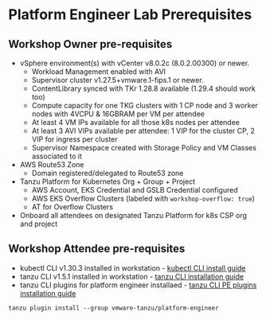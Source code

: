 # Platform Engineer Lab Prerequisites

## Workshop Owner pre-requisites
- vSphere environment(s) with vCenter v8.0.2c (8.0.2.00300) or newer.
    - Workload Management enabled with AVI
    - Supervisor cluster v1.27.5+vmware.1-fips.1 or newer.
    - ContentLibrary synced with TKr 1.28.8 available (1.29.4 should work too)
    - Compute capacity for one TKG clusters with 1 CP node and 3 worker nodes with 4VCPU & 16GBRAM per VM per attendee
    - At least 4 VM IPs available for all those k8s nodes per attendee
    - At least 3 AVI VIPs available per attendee: 1 VIP for the cluster CP, 2 VIP for ingress per cluster
    - Supervisor Namespace created with Storage Policy and VM Classes associated to it
- AWS Route53 Zone
    - Domain registered/delegated to Route53 zone
- Tanzu Platform for Kubernetes Org + Group + Project
    - AWS Account, EKS Credential and GSLB Credential configured
    - AWS EKS Overflow Clusters (labeled with `workshop-overflow: true`)
    - AT for Overflow Clusters
- Onboard all attendees on designated Tanzu Platform for k8s CSP org and project

## Workshop Attendee pre-requisites
- kubectl CLI v1.30.3 installed in workstation - [kubectl CLI install guide](https://kubernetes.io/docs/reference/kubectl/kubectl/)
- tanzu CLI v1.5.1 installed in workstation - [tanzu CLI installation guide](https://techdocs.broadcom.com/us/en/vmware-tanzu/cli/tanzu-cli/1-5/cli/index.html)
- tanzu CLI plugins for platform engineer installaed - [tanzu CLI PE plugins installation guide](https://techdocs.broadcom.com/us/en/vmware-tanzu/platform/tanzu-platform/saas/tnz-platform/spaces-getting-started-create-app-envmt.html)
```
tanzu plugin install --group vmware-tanzu/platform-engineer
```
